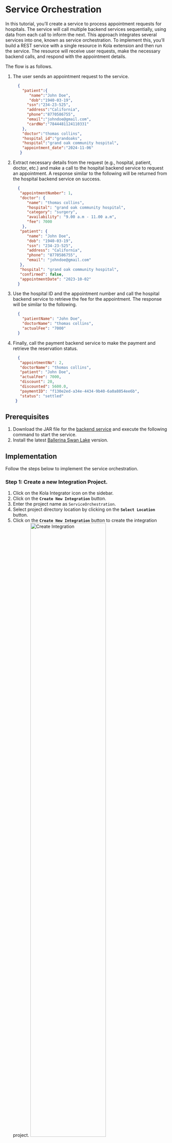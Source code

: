 # Service Orchestration

In this tutorial, you’ll create a service to process appointment requests for hospitals. The service will call multiple backend services sequentially, using data from each call to inform the next. This approach integrates several services into one, known as service orchestration.
To implement this, you’ll build a REST service with a single resource in Kola extension and then run the service. The resource will receive user requests, make the necessary backend calls, and respond with the appointment details.

The flow is as follows.

1. The user sends an appointment request to the service.
    ```json
      {
        "patient":{
           "name":"John Doe",
           "dob":"1940-03-19",
          "ssn":"234-23-525",
          "address":"California",
          "phone":"8770586755",
          "email":"johndoe@gmail.com",
          "cardNo":"7844481124110331"
        },
        "doctor":"thomas collins",
        "hospital_id":"grandoaks",
        "hospital":"grand oak community hospital",
        "appointment_date":"2024-11-06"
       }
    ```
2. Extract necessary details from the request (e.g., hospital, patient, doctor, etc.) and make a call to the hospital backend service to request an appointment. A response similar to the following will be returned from the hospital backend service on success. 
    ```json
      {
       "appointmentNumber": 1,
       "doctor": {
          "name": "thomas collins",
          "hospital": "grand oak community hospital",
          "category": "surgery",
          "availability": "9.00 a.m - 11.00 a.m",
          "fee": 7000
        },
       "patient": {
          "name": "John Doe",
          "dob": "1940-03-19",
          "ssn": "234-23-525",
          "address": "California",
          "phone": "8770586755",
          "email": "johndoe@gmail.com"
       },
       "hospital": "grand oak community hospital",
       "confirmed": false,
       "appointmentDate": "2023-10-02"
      }
    ```
3. Use the hospital ID and the appointment number and call the hospital backend service to retrieve the fee for the appointment. The response will be similar to the following.
    ```json
      {
        "patientName": "John Doe",
        "doctorName": "thomas collins",
        "actualFee": "7000"
      }
    ```
4. Finally, call the payment backend service to make the payment and retrieve the reservation status.
   ```json
     {
      "appointmentNo": 2,
      "doctorName": "thomas collins",
      "patient": "John Doe",
      "actualFee": 7000,
      "discount": 20,
      "discounted": 5600.0,
      "paymentID": "f130e2ed-a34e-4434-9b40-6a0a8054ee6b",
      "status": "settled"
    }
   ```

## Prerequisites
1. Download the JAR file for the [backend service](https://github.com/ballerina-guides/integration-tutorials/blob/main/backends/hospital-service/hospitalservice.jar) and execute the following command to start the service.
2. Install the latest [Ballerina Swan Lake](https://ballerina.io/downloads/) version.

## Implementation
Follow the steps below to implement the service orchestration.

### Step 1: Create a new Integration Project.
1. Click on the Kola Integrator icon on the sidebar.
2. Click on the **`Create New Integration`** button.
3. Enter the project name as `ServiceOrchestration`.
4. Select project directory location by clicking on the **`Select Location`** button.
5. Click on the **`Create New Integration`** button to create the integration project.
    <a href="{{base_path}}/assets/img/service-orchestration/create-integration.png"><img src="{{base_path}}/assets/img/service-orchestration/create-integration.png" alt="Create Integration" width="70%"></a>

### Step 2: Create a HTTP Service.
1. In the design view, click on the **`Add Construct`** button.
2. Select **`Service`** from the menu.
3. Select **`HTTP Service`** from the Service Type dropdown.
4. Select **`Design From Scratch`** option.
5. Enter the service name as `HealthCare`, path as `/healthcare`, and `8290` as the port.
6. Click on the **`Add Service`** button.

### Step 3: Define types
1. Click on the **`Add Construct`** button and select **`Type`**.
2. Select **`Import a JSON`** from the Type dropdown.
3. Generate record types corresponding to the response from the hospital backend service by providing a sample of the expected JSON payload.
    ```json
    {
        "appointmentNumber": 1,
        "doctor": {
            "name": "thomas collins",
            "hospital": "grand oak community hospital",
            "category": "surgery",
            "availability": "9.00 a.m - 11.00 a.m",
            "fee": 7000.0
        },
        "patient": {
            "name": "John Doe",
            "dob": "1940-03-19",
            "ssn": "234-23-525",
            "address": "California",
            "phone": "8770586755",
            "email": "johndoe@gmail.com"
        },
        "hospital": "grand oak community hospital",
        "confirmed": false,
        "appointmentDate": "2023-10-02"
    }
    ```
4. Click on the **`Create Type`** button to create the new type with the specified configurations.
   <a href="{{base_path}}/assets/img/message-routing/types.png"><img src="{{base_path}}/assets/img/message-routing/types.png" alt="Create Type" width="70%"></a>

### Step 4: Add connectors
1. Navigate to design view and click on the **`Add Connector`** button.
2. Search and select the **`HTTP`** connector.
3. Enter the connector name as `hospitalServicesEP`, URL as `http://localhost:9090`, and config as `{}`.
<a href="{{base_path}}/assets/img/service-orchestration/add-connector.gif"><img src="{{base_path}}/assets/img/service-orchestration/add-connector.gif" alt="Add Connector" width="70%"></a>
4. Add another connector for the payment backend service with the URL `http://localhost:9090/healthcare/payments` and the name `paymentEP`, and config as `{}`.    
<a href="{{base_path}}/assets/img/service-orchestration/connectors.png"><img src="{{base_path}}/assets/img/service-orchestration/connectors.png" alt="Connectors" width="70%"></a>

???+ info "HTTP Connector"
    To learn more about HTTP client, see [Ballerina HTTP Client](https://ballerina.io/learn/by-example/http-client-send-request-receive-response/).
    See supported client configurations in the [HTTP Client Configurations](https://central.ballerina.io/ballerina/http/2.12.2#ClientConfiguration).

### Step 5: Design the resource
1. The service will be generated with a default resource named `greeting`. Click on the service to view and update the resource details.
2. Click on three dots appear in front of the `greeting` resource and select edit to view and update the resource details.
3. Define an HTTP resource that allows the **`POST`** operation on the resource path `categories/[string category]/reserve` and accepts the category path parameter (corresponding to the specialization). 
4. Add **`ReservationRequest`** as a parameter indicating that the resource expects a `JSON` object corresponding to **`ReservationRequest`** as the payload. 
5. Add `ReservationStatus`, `http:NotFound`, and `http:InternalServerError` as the response types.
   <a href="{{base_path}}/assets/img/service-orchestration/resource.gif"><img src="{{base_path}}/assets/img/service-orchestration/resource.gif" alt="Resource" width="70%"></a>
6. Click on the **`Save`** button to save the resource.   
   <a href="{{base_path}}/assets/img/service-orchestration/resource-edit.png"><img src="{{base_path}}/assets/img/service-orchestration/resource-edit.png" alt="Resource" width="70%"></a>

### Step 6: Implement the orchestration logic
1. Click on the `categories/[string category]/reserve` resource to navigate to the resource implementation designer view.
2. Hover to the arrow after start and click the ➕ button to add a new action to the resource.
3. Select **`Variable`** from the node panel on the left. This variable will be used to store the request payload for the hospital service.
4. Change the variable name to `hospitalRequset`, type as `json` and expression:
    ```ballerina
         {
         patient:{
             name: reservation.patient.name,
             dob: reservation.patient.dob,
             ssn: reservation.patient.ssn,
             address: reservation.patient.address,
             phone: reservation.patient.phone,
             email: reservation.patient.email
          }
         doctor: reservation.doctor,
         hospital: reservation.hospital,
         appointment_date: reservation.appointment_date
        }
    ```
5. Click on the **`Save`** button to add the variable.   
<a href="{{base_path}}/assets/img/service-orchestration/variable.png"><img src="{{base_path}}/assets/img/service-orchestration/variable.png" alt="Variable" width="70%"></a>
6. Click ➕ sign and select **`hospitalServicesEP`** connector from the node panel.
7. Select **`post`** from the dropdown. Then fill the required fields with values given below and click **`Save`**.

      |Field| Value                                                                 |
      |---|-----------------------------------------------------------------------|
      |Variable Name| `appointment`                                                         |
      |Variable Type| `Appointment`                                                         |
      |Resource Path| `"/[payload.hospital_id]/categories/" + category + "/reserve"` |
      |message| `hospitalRequset`                                                     |

   <a href="{{base_path}}/assets/img/service-orchestration/post-request.png"><img src="{{base_path}}/assets/img/service-orchestration/post-request.png" alt="Hospital Service Request" width="70%"></a>   
8. Click on the ➕ sign and select **`Variable`** from the node panel. Add a variable named `appointmentNumber` with the type **`int`** and expression `appointment.appointmentNumber`.  
<a href="{{base_path}}/assets/img/service-orchestration/appointment.png"><img src="{{base_path}}/assets/img/service-orchestration/appointment.png" alt="Appointment Number" width="70%"></a>   
9. Let's add another connector to get the fee for the appointment. Click on the ➕ sign and select **`hospitalServicesEP`** connector from the node panel.  
10. Select **`get`** from the dropdown. Then fill the required fields with values given below and click **`Save`**.

   |Field| Value                                                            |
         |---|------------------------------------------------------------------|
   |Variable Name| `fee`                                                            |
   |Variable Type| `Fee`                                                            |
   |Resource Path| `/[reservation.hospital_id]/categories/appointments/[appointmentNumber]/fee` |

   <a href="{{base_path}}/assets/img/service-orchestration/fee.png"><img src="{{base_path}}/assets/img/service-orchestration/fee.png" alt="Hospital Service Request" width="70%"></a>  
11. Click on the ➕ sign and select **`Variable`** from the node panel. Add a variable named `actualFee` with the type **`dobule`** and expression `decimal:fromString(fee.actualFee)`.
12. Create another new to prepare the payment request. Click on the ➕ sign and select **`Variable`** from the node panel. Add a variable named `paymentRequest` with the type **`json`** and expression as follows.
    ```ballerina
    {
        appointmentNumber: appointmentNumber,
        doctor: appointment.doctor.toJson(),
        patient: appointment.patient.toJson(),
        fee: actualFee,
        confirmed: false,
        card_number: reservation.patient.cardNo
    }
    ```
   <a href="{{base_path}}/assets/img/service-orchestration/payment-request.png"><img src="{{base_path}}/assets/img/service-orchestration/payment-request.png" alt="Payment Request" width="70%"></a>  
13. Let's add another connector action to make the payment. Click on the ➕ sign and select **`paymentEP`** connector from the node panel.   
14. Select **`post`** from the dropdown. Then fill the required fields with values given below and click **`Save`**.

   |Field| Value            |
         |---|------------------|
   |Variable Name| `status`         |
   |Variable Type| `ReservationStatus`        |
   |Resource Path| `"/"` |
   |message| `paymentRequest` |

   <a href="{{base_path}}/assets/img/service-orchestration/payment.png"><img src="{{base_path}}/assets/img/service-orchestration/payment.png" alt="Payment" width="70%"></a>
15. Click on the ➕ sign and select **`Return`** from the node panel. Add the `status` variable to the return node.

### Step 7: Run the service
1. Click on the **`Run`** button to start the service.
2. Start the backend service by executing the following command.
    ```bash
    $ bal run hospitalservice.jar
    ```
3. Click on the **`Run`**  on the run button (▶️) in the top right corner to run the service.
4. The service will start and the service will be available at `http://localhost:8290/healthcare/categories/[category]/reserve`.
5. Use a tool like [Postman](https://www.postman.com/) to send a POST request to the service with the following payload.
   ```bash
    curl -X POST "http://localhost:8290/healthcare/categories/surgery/reserve" \
    -H "Content-Type: application/json" \
    -d '{
    "patient": {
    "name": "John Doe",
    "dob": "1940-03-19",
    "ssn": "234-23-525",
    "address": "California",
    "phone": "8770586755",
    "email": "johndoe@gmail.com",
     "cardNo": "7844481124110331"
    },
    "doctor": "thomas collins",
    "hospital_id": "grandoak",
    "hospital": "grand oak community hospital",
    "appointment_date": "2023-10-02"
    }'
   ```
6. The response will be similar to the following.
   ```json
    {"appointmentNo":1, "doctorName":"thomas collins", "patient":"John Doe", "actualFee":7000.0, "discount":20, "discounted":5600.0, "paymentID":"e560ea82-1c42-4972-a471-af5c1ad4995f", "status":"settled"}%
   ```